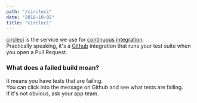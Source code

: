 ```yaml
---
path: "/circleci"
date: "2018-10-02"
title: "circleci"
---
```


[circleci](https://circleci.com/) is the service we use for [continuous integration](https://en.wikipedia.org/wiki/Continuous_integration).  
Practically speaking, it's a [Github](/github) integration that runs your test suite when you open a Pull Request.

### What does a failed build mean?
It means you have tests that are failing.  
You can click into the message on Github and see what tests are failing.  
If it's not obvious, ask your app team.  